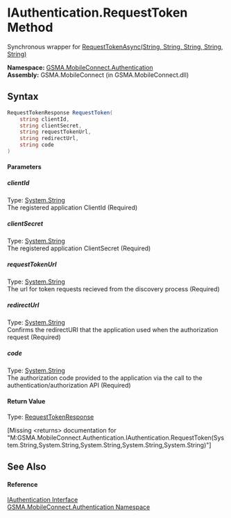 IAuthentication.RequestToken Method
===================================
Synchronous wrapper for [RequestTokenAsync(String, String, String, String, String)][1]

**Namespace:** [GSMA.MobileConnect.Authentication][2]  
**Assembly:** GSMA.MobileConnect (in GSMA.MobileConnect.dll)

Syntax
------

```csharp
RequestTokenResponse RequestToken(
	string clientId,
	string clientSecret,
	string requestTokenUrl,
	string redirectUrl,
	string code
)
```

#### Parameters

##### *clientId*
Type: [System.String][3]  
The registered application ClientId (Required)

##### *clientSecret*
Type: [System.String][3]  
The registered application ClientSecret (Required)

##### *requestTokenUrl*
Type: [System.String][3]  
The url for token requests recieved from the discovery process (Required)

##### *redirectUrl*
Type: [System.String][3]  
Confirms the redirectURI that the application used when the authorization request (Required)

##### *code*
Type: [System.String][3]  
The authorization code provided to the application via the call to the authentication/authorization API (Required)

#### Return Value
Type: [RequestTokenResponse][4]  

[Missing &lt;returns> documentation for "M:GSMA.MobileConnect.Authentication.IAuthentication.RequestToken(System.String,System.String,System.String,System.String,System.String)"]


See Also
--------

#### Reference
[IAuthentication Interface][5]  
[GSMA.MobileConnect.Authentication Namespace][2]  

[1]: RequestTokenAsync.md
[2]: ../README.md
[3]: http://msdn.microsoft.com/en-us/library/s1wwdcbf
[4]: ../RequestTokenResponse/README.md
[5]: README.md
[6]: ../../_icons/Help.png